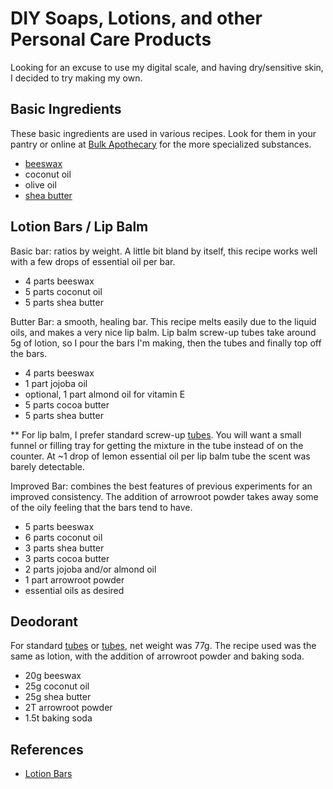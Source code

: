 # DIY Soaps, Lotions, and other Personal Care Products #

Looking for an excuse to use my digital scale, and having dry/sensitive skin, I decided to try making my own.

## Basic Ingredients ##

These basic ingredients are used in various recipes.
Look for them in your pantry or online at [Bulk Apothecary](http://www.bulkapothecary.com) for the more specialized substances.

* [beeswax](http://www.bulkapothecary.com/raw-ingredients/waxes/beeswax-we-offer-both-white-and-yellow.html)
* coconut oil
* olive oil
* [shea butter](http://www.bulkapothecary.com/shea-butter.html)


## Lotion Bars / Lip Balm ##

Basic bar: ratios by weight.
A little bit bland by itself, this recipe works well with a few drops of essential oil per bar.

* 4 parts beeswax
* 5 parts coconut oil
* 5 parts shea butter

Butter Bar: a smooth, healing bar.
This recipe melts easily due to the liquid oils, and makes a very nice lip balm.
Lip balm screw-up tubes take around 5g of lotion, so I pour the bars I'm making, then the tubes and finally top off the bars.

* 4 parts beeswax
* 1 part jojoba oil
* optional, 1 part almond oil for vitamin E
* 5 parts cocoa butter
* 5 parts shea butter

** For lip balm, I prefer standard screw-up  [tubes](http://www.bulkapothecary.com/make-it/lip-balm/lip-balm-containers/empty-lip-balm-tubes.html).
You will want a small funnel or filling tray for getting the mixture in the tube instead of on the counter. 
At ~1 drop of lemon essential oil per lip balm tube the scent was barely detectable.

Improved Bar: combines the best features of previous experiments for an improved consistency. The addition of arrowroot powder takes away some of the oily feeling that the bars tend to have.

* 5 parts beeswax
* 6 parts coconut oil
* 3 parts shea butter
* 3 parts cocoa butter
* 2 parts jojoba and/or almond oil
* 1 part arrowroot powder
* essential oils as desired


## Deodorant ##

For standard [tubes](http://www.bulkapothecary.com/make-it/personal-care-products/containers/empty-deodorant-white-plastic-containers-bag-of-50.html) or [tubes](http://www.amazon.com/Deodorant-Containers-New-Empty-Pack/dp/B00CMF4CIM), net weight was 77g.
The recipe used was the same as lotion, with the addition of arrowroot powder and baking soda.

* 20g beeswax
* 25g coconut oil
* 25g shea butter
* 2T arrowroot powder
* 1.5t baking soda


## References ##

* [Lotion Bars](http://wellnessmama.com/4770/lotion-bars/)

